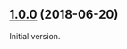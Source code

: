 ## [1.0.0](https://github.com/crimoniv/FTPClient/releases/tag/v1.0.0) (2018-06-20)

Initial version.

